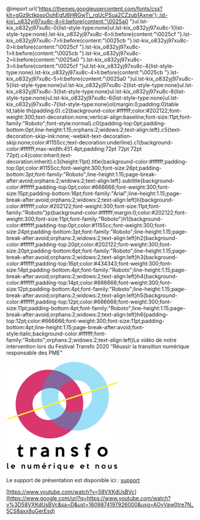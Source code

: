 @import url('https://themes.googleusercontent.com/fonts/css?kit=gGz9ctkpsoOuhEgfJ6HRGwT\_rqUcPSua2CZzub1Axnw');.lst-kix\_o832yj97xu8c-8>li:before{content:"\0025a0 "}ul.lst-kix\_o832yj97xu8c-0{list-style-type:none}ul.lst-kix\_o832yj97xu8c-1{list-style-type:none}.lst-kix\_o832yj97xu8c-6>li:before{content:"\0025cf "}.lst-kix\_o832yj97xu8c-7>li:before{content:"\0025cb "}.lst-kix\_o832yj97xu8c-0>li:before{content:"\0025cf "}.lst-kix\_o832yj97xu8c-1>li:before{content:"\0025cb "}.lst-kix\_o832yj97xu8c-2>li:before{content:"\0025a0 "}.lst-kix\_o832yj97xu8c-3>li:before{content:"\0025cf "}ul.lst-kix\_o832yj97xu8c-4{list-style-type:none}.lst-kix\_o832yj97xu8c-4>li:before{content:"\0025cb "}.lst-kix\_o832yj97xu8c-5>li:before{content:"\0025a0 "}ul.lst-kix\_o832yj97xu8c-5{list-style-type:none}ul.lst-kix\_o832yj97xu8c-2{list-style-type:none}ul.lst-kix\_o832yj97xu8c-3{list-style-type:none}ul.lst-kix\_o832yj97xu8c-8{list-style-type:none}ul.lst-kix\_o832yj97xu8c-6{list-style-type:none}ul.lst-kix\_o832yj97xu8c-7{list-style-type:none}ol{margin:0;padding:0}table td,table th{padding:0}.c2{background-color:#ffffff;color:#202122;font-weight:300;text-decoration:none;vertical-align:baseline;font-size:11pt;font-family:"Roboto";font-style:normal}.c0{padding-top:0pt;padding-bottom:0pt;line-height:1.15;orphans:2;widows:2;text-align:left}.c5{text-decoration-skip-ink:none;-webkit-text-decoration-skip:none;color:#1155cc;text-decoration:underline}.c1{background-color:#ffffff;max-width:451.4pt;padding:72pt 72pt 72pt 72pt}.c4{color:inherit;text-decoration:inherit}.c3{height:11pt}.title{background-color:#ffffff;padding-top:0pt;color:#1155cc;font-weight:300;font-size:26pt;padding-bottom:3pt;font-family:"Roboto";line-height:1.15;page-break-after:avoid;orphans:2;widows:2;text-align:left}.subtitle{background-color:#ffffff;padding-top:0pt;color:#666666;font-weight:300;font-size:15pt;padding-bottom:16pt;font-family:"Arial";line-height:1.15;page-break-after:avoid;orphans:2;widows:2;text-align:left}li{background-color:#ffffff;color:#202122;font-weight:300;font-size:11pt;font-family:"Roboto"}p{background-color:#ffffff;margin:0;color:#202122;font-weight:300;font-size:11pt;font-family:"Roboto"}h1{background-color:#ffffff;padding-top:0pt;color:#1155cc;font-weight:300;font-size:24pt;padding-bottom:3pt;font-family:"Roboto";line-height:1.15;page-break-after:avoid;orphans:2;widows:2;text-align:left}h2{background-color:#ffffff;padding-top:20pt;color:#202122;font-weight:300;font-size:20pt;padding-bottom:6pt;font-family:"Roboto";line-height:1.15;page-break-after:avoid;orphans:2;widows:2;text-align:left}h3{background-color:#ffffff;padding-top:16pt;color:#434343;font-weight:300;font-size:14pt;padding-bottom:4pt;font-family:"Roboto";line-height:1.15;page-break-after:avoid;orphans:2;widows:2;text-align:left}h4{background-color:#ffffff;padding-top:14pt;color:#666666;font-weight:300;font-size:12pt;padding-bottom:4pt;font-family:"Roboto";line-height:1.15;page-break-after:avoid;orphans:2;widows:2;text-align:left}h5{background-color:#ffffff;padding-top:12pt;color:#666666;font-weight:300;font-size:11pt;padding-bottom:4pt;font-family:"Roboto";line-height:1.15;page-break-after:avoid;orphans:2;widows:2;text-align:left}h6{padding-top:12pt;color:#666666;font-weight:300;font-size:11pt;padding-bottom:4pt;line-height:1.15;page-break-after:avoid;font-style:italic;background-color:#ffffff;font-family:"Roboto";orphans:2;widows:2;text-align:left}La vidéo de notre intervention lors du Festival Transfo 2020 “Réussir la transition numérique responsable des PME“

![](images/image1.png)

Le support de présentation est disponible ici : [support](https://www.google.com/url?q=https://docs.google.com/presentation/d/e/2PACX-1vT3_aJq_EEYmbYY5jRpeQDtcEjdbL84qjIWsM8oTZwmeii7TutVgvEbF9VybNqHG5XdldQbrAMzql1d/pub?start%3Dfalse%26slide%3Did.g89c76ed8f8_0_205&sa=D&ust=1609874197925000&usg=AOvVaw1wH9qCuvt1t62-XdyRUEhp)

[https://www.youtube.com/watch?v=58VXKdUsBVc](https://www.google.com/url?q=https://www.youtube.com/watch?v%3D58VXKdUsBVc&sa=D&ust=1609874197926000&usg=AOvVaw0tre7N_5CS8axx8uGerEsd)

